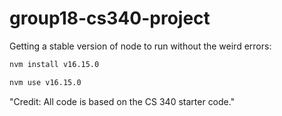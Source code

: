 # group18-cs340-project
Getting a stable version of node to run without the weird errors:
```bash
nvm install v16.15.0

nvm use v16.15.0
```

"Credit: All code is based on the CS 340 starter code."